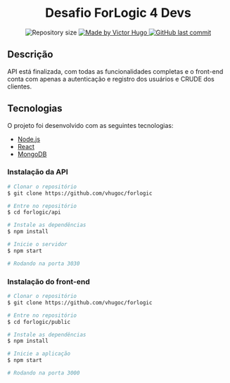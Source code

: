 <h1 align="center">
    Desafio ForLogic 4 Devs
</h1>

<p align="center">	

  <img alt="Repository size" src="https://img.shields.io/github/repo-size/vhugoc/forlogic">
	
  <a href="https://www.linkedin.com/in/vhugoc/">
    <img alt="Made by Victor Hugo" src="https://img.shields.io/badge/made%20by-Victor Hugo-%2304D361">
  </a>
  
  <a href="https://github.com/vhugoc/forlogic/commits/master">
    <img alt="GitHub last commit" src="https://img.shields.io/github/last-commit/vhugoc/forlogic">
  </a>
  
## Descrição

API está finalizada, com todas as funcionalidades completas e o front-end conta com apenas a autenticação e registro dos usuários e CRUDE dos clientes.


## Tecnologias

O projeto foi desenvolvido com as seguintes tecnologias:

- [Node.js](https://nodejs.org/)
- [React](https://reactjs.org/)
- [MongoDB](https://www.mongodb.com/)


### Instalação da API 

```bash
# Clonar o repositório
$ git clone https://github.com/vhugoc/forlogic

# Entre no repositório
$ cd forlogic/api

# Instale as dependências
$ npm install

# Inicie o servidor
$ npm start

# Rodando na porta 3030
```

### Instalação do front-end

```bash
# Clonar o repositório
$ git clone https://github.com/vhugoc/forlogic

# Entre no repositório
$ cd forlogic/public

# Instale as dependências
$ npm install

# Inicie a aplicação
$ npm start

# Rodando na porta 3000
```
